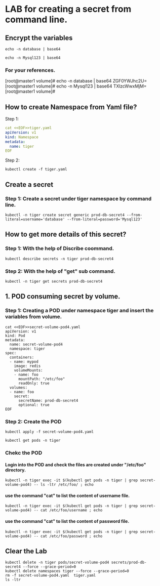 
# LAB for creating a secret from command line.
   
## Encrypt the variables
```
echo -n database | base64
```
``` 
echo -n Mysql123 | base64
```

### For your references. 
[root@master1 volume]# echo -n database | base64 
ZGF0YWJhc2U=
[root@master1 volume]# echo -n Mysql123 | base64 
TXlzcWwxMjM=
[root@master1 volume]# 


## How to create Namespace from Yaml file?
Step 1: 
```yaml 
cat <<EOF>>tiger.yaml
apiVersion: v1
kind: Namespace
metadata:
  name: tiger
EOF
```
Step 2:
```
kubectl create -f tiger.yaml
```
## Create a secret
### Step 1: Create a secret under tiger namespace by command line.

```
kubectl -n tiger create secret generic prod-db-secret4 --from-literal=username='database' --from-literal=password='Mysql123'
```

## How to get more details of this secret?
### Step 1: With the help of Discribe coommand.
```
kubectl describe secrets -n tiger prod-db-secret4
```
### Step 2: With the help of "get" sub command.
```
kubectl -n tiger get secrets prod-db-secret4
```
## 1. POD consuming secret by volume.

### Step 1: Creating a POD under namespace **tiger** and insert the variables from **volume**.
```
cat <<EOF>>secret-volume-pod4.yaml
apiVersion: v1
kind: Pod
metadata:
  name: secret-volume-pod4
  namespace: tiger
spec:
  containers:
  - name: mypod
    image: redis
    volumeMounts:
    - name: foo
      mountPath: "/etc/foo"
      readOnly: true
  volumes:
  - name: foo
    secret:
      secretName: prod-db-secret4
      optional: true
EOF
```
### Step 2: Create the POD
```
kubectl apply -f secret-volume-pod4.yaml
```
```
kubectl get pods -n tiger
```
### Chekc the POD

#### Login into the POD and check the files are created under "/etc/foo" directory.
```
kubectl -n tiger exec -it $(kubectl get pods -n tiger | grep secret-volume-pod4) -- ls -ltr /etc/foo/ ; echo
```
#### use the command "cat" to list the content of username file.
```
kubectl -n tiger exec -it $(kubectl get pods -n tiger | grep secret-volume-pod4) -- cat /etc/foo/username ; echo
```
#### use the command "cat" to list the content of password file.
```
kubectl -n tiger exec -it $(kubectl get pods -n tiger | grep secret-volume-pod4) -- cat /etc/foo/password ; echo
```


## Clear the Lab
```
kubectl delete -n tiger pods/secret-volume-pod4 secrets/prod-db-secret4 --force --grace-period=0
kubectl delete namespaces tiger --force --grace-period=0
rm -f secret-volume-pod4.yaml  tiger.yaml
ls -ltr
```

   
